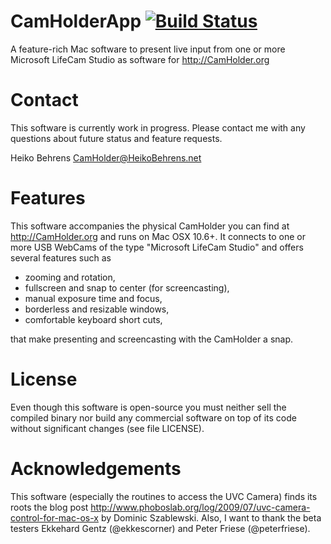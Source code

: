 # CamHolderApp [![Build Status](https://travis-ci.org/HBehrens/CamHolderApp.png)](https://travis-ci.org/HBehrens/CamHolderApp)


A feature-rich Mac software to present live input from one or more Microsoft LifeCam Studio as software for http://CamHolder.org

# Contact

This software is currently work in progress. Please contact me with any questions about future status and feature requests.

  Heiko Behrens
  CamHolder@HeikoBehrens.net

# Features

This software accompanies the physical CamHolder you can find at http://CamHolder.org and runs on Mac OSX 10.6+. It connects to one or more USB WebCams of the type "Microsoft LifeCam Studio" and offers several features such as

 - zooming and rotation,
 - fullscreen and snap to center (for screencasting),
 - manual exposure time and focus,
 - borderless and resizable windows,
 - comfortable keyboard short cuts,

that make presenting and screencasting with the CamHolder a snap.

# License

Even though this software is open-source you must neither sell the compiled binary nor build any commercial software on top of its code without significant changes (see file LICENSE).

# Acknowledgements

This software (especially the routines to access the UVC Camera) finds its roots the blog post http://www.phoboslab.org/log/2009/07/uvc-camera-control-for-mac-os-x by Dominic Szablewski. Also, I want to thank the beta testers Ekkehard Gentz (@ekkescorner) and Peter Friese (@peterfriese).
